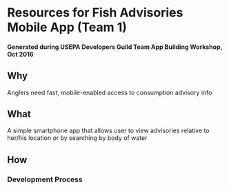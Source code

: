# Resources for Fish Advisories Mobile App (Team 1)

#### Generated during USEPA Developers Guild Team App Building Workshop, Oct 2016

## Why
Anglers need fast, mobile-enabled access to consumption advisory info

## What
A simple smartphone app that allows user to view advisories relative to her/his location or by searching by body of water

## How

### Development Process

